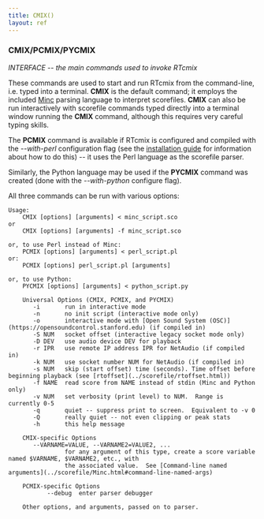 ```yaml
---
title: CMIX()
layout: ref
---
```


### CMIX/PCMIX/PYCMIX

*INTERFACE -- the main commands used to invoke RTcmix*

These commands are used to start and run RTcmix from the command-line,
i.e. typed into a terminal. **CMIX** is the default command; it employs
the included [Minc](../scorefile/Minc.html) parsing language to
interpret scorefiles. **CMIX** can also be run interactively with
scorefile commands typed directly into a terminal window running the
**CMIX** command, although this requires very careful typing skills.

The **PCMIX** command is available if RTcmix is configured and compiled
with the *--with-perl* configuration flag (see the [installation
guide](../../standalone/index.html) for information about how to do this) --
it uses the Perl language as the scorefile parser.

Similarly, the Python language may be used if the **PYCMIX** command was
created (done with the *--with-python* configure flag).

All three commands can be run with various options:

``` 
Usage:
	CMIX [options] [arguments] < minc_script.sco
or
	CMIX [options] [arguments] -f minc_script.sco

or, to use Perl instead of Minc:
    PCMIX [options] [arguments] < perl_script.pl
or:
    PCMIX [options] perl_script.pl [arguments]

or, to use Python:
    PYCMIX [options] [arguments] < python_script.py

    Universal Options (CMIX, PCMIX, and PYCMIX)
       -i       run in interactive mode
       -n       no init script (interactive mode only)
       -o		interactive mode with [Open Sound System (OSC)](https://opensoundcontrol.stanford.edu) (if compiled in)
       -S NUM   socket offset (interactive legacy socket mode only)
       -D DEV   use audio device DEV for playback
       -r IPR   use remote IP address IPR for NetAudio (if compiled in)
       -k NUM   use socket number NUM for NetAudio (if compiled in)
       -s NUM   skip (start offset) time (seconds). Time offset before beginning playback (see [rtoffset](../scorefile/rtoffset.html))
       -f NAME  read score from NAME instead of stdin (Minc and Python only)
       -v NUM   set verbosity (print level) to NUM.  Range is currently 0-5
       -q       quiet -- suppress print to screen.  Equivalent to -v 0
       -Q       really quiet -- not even clipping or peak stats
       -h       this help message
    
    CMIX-specific Options
       --VARNAME=VALUE, --VARNAME2=VALUE2, ...
                for any argument of this type, create a score variable named $VARNAME, $VARNAME2, etc., with
                the associated value.  See [Command-line named arguments](../scorefile/Minc.html#command-line-named-args)
    
    PCMIX-specific Options
           --debug  enter parser debugger
    
    Other options, and arguments, passed on to parser.
```
